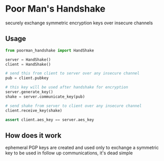 # Poor Man's Handshake

securely exchange symmetric encryption keys over insecure channels

## Usage

```python
from poorman_handshake import HandShake

server = HandShake()
client = HandShake()

# send this from client to server over any insecure channel
pub = client.pubkey

# this key will be used after handshake for encryption
server.generate_key()
shake = server.communicate_key(pub)

# send shake from server to client over any insecure channel
client.receive_key(shake)

assert client.aes_key == server.aes_key
```

## How does it work

ephemeral PGP keys are created and used only to exchange a symmetric key to 
be used in follow up communications, it's dead simple